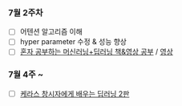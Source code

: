 ### 7월 2주차

- [ ] 어텐션 알고리즘 이해
- [ ] hyper parameter 수정 & 성능 향상
- [ ] [혼자 공부하는 머신러닝+딥러닝 책&영상 공부](https://github.com/hoon765/hg-mldl) / [영상](https://www.youtube.com/playlist?list=PLJN246lAkhQjoU0C4v8FgtbjOIXxSs_4Q)

### 7월 4주 ~
- [ ] [케라스 창시자에게 배우는 딥러닝 2판](https://github.com/hoon765/keras_dp)
<!--
**hoon765/hoon765** is a ✨ _special_ ✨ repository because its `README.md` (this file) appears on your GitHub profile.

Here are some ideas to get you started:

- 🔭 I’m currently working on ...
- 🌱 I’m currently learning ...
- 👯 I’m looking to collaborate on ...
- 🤔 I’m looking for help with ...
- 💬 Ask me about ...
- 📫 How to reach me: ...
- 😄 Pronouns: ...
- ⚡ Fun fact: ...
-->
